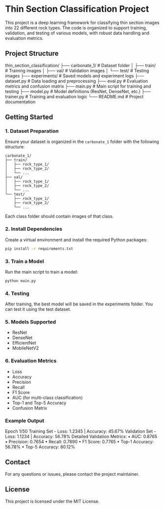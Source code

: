 # Thin Section Classification Project

This project is a deep learning framework for classifying thin section images into 22 different rock types. The code is organized to support training, validation, and testing of various models, with robust data handling and evaluation metrics.

## Project Structure

thin_section_classification/
├── carbonate_1/                # Dataset folder
│   ├── train/                  # Training images
│   ├── val/                    # Validation images
│   └── test/                   # Testing images
├── experiments/                # Saved models and experiment logs
├── dataset.py                  # Data loading and preprocessing
├── eval.py                     # Evaluation metrics and confusion matrix
├── main.py                     # Main script for training and testing
├── model.py                    # Model definitions (ResNet, DenseNet, etc.)
├── trainer.py                  # Training and evaluation logic
└── README.md                   # Project documentation

## Getting Started

### 1. Dataset Preparation

Ensure your dataset is organized in the `carbonate_1` folder with the following structure:
```
carbonate_1/
├── train/
│   ├── rock_type_1/
│   ├── rock_type_2/
│   └── ...
├── val/
│   ├── rock_type_1/
│   ├── rock_type_2/
│   └── ...
└── test/
    ├── rock_type_1/
    ├── rock_type_2/
    └── ...
```

Each class folder should contain images of that class.

### 2. Install Dependencies

Create a virtual environment and install the required Python packages:

```bash
pip install -r requirements.txt

```

### 3. Train a Model

Run the main script to train a model:

```bash
python main.py
```

### 4. Testing

After training, the best model will be saved in the experiments folder. You can test it using the test dataset.

### 5. Models Supported

- ResNet
- DenseNet
- EfficientNet
- MobileNetV2

### 6. Evaluation Metrics

- Loss
- Accuracy
- Precision
- Recall
- F1 Score
- AUC (for multi-class classification)
- Top-1 and Top-5 Accuracy
- Confusion Matrix

### Example Output

Epoch 1/50
Training Set - Loss: 1.2345 | Accuracy: 45.67%
Validation Set - Loss: 1.1234 | Accuracy: 56.78%
Detailed Validation Metrics:
• AUC: 0.8765
• Precision: 0.7654
• Recall: 0.7890
• F1 Score: 0.7765
• Top-1 Accuracy: 56.78%
• Top-5 Accuracy: 80.12%

## Contact

For any questions or issues, please contact the project maintainer.

## License

This project is licensed under the MIT License.